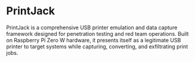 # PrintJack
PrintJack is a comprehensive USB printer emulation and data capture framework designed for penetration testing and red team operations. Built on Raspberry Pi Zero W hardware, it presents itself as a legitimate USB printer to target systems while capturing, converting, and exfiltrating print jobs.
